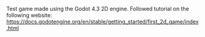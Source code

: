 Test game made using the Godot 4.3 2D engine. Followed tutorial on the following website: https://docs.godotengine.org/en/stable/getting_started/first_2d_game/index.html
